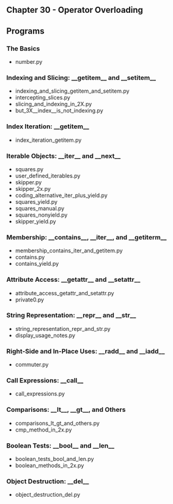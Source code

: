 ## Chapter 30 - Operator Overloading

## Programs

### The Basics
* number.py

### Indexing and Slicing: \_\_getitem\_\_ and \_\_setitem\_\_
* indexing\_and\_slicing\_getitem\_and\_setitem.py
* intercepting\_slices.py
* slicing\_and\_indexing\_in\_2X.py
* but\_3X\_\_index\_\_is\_not\_indexing.py

### Index Iteration: \_\_getitem\_\_
* index\_iteration\_getitem.py

### Iterable Objects: \_\_iter\_\_ and \_\_next\_\_
* squares.py
* user\_defined\_iterables.py
* skipper.py
* skipper\_2x.py
* coding\_alternative\_iter\_plus\_yield.py
* squares\_yield.py
* squares\_manual.py
* squares\_nonyield.py
* skipper\_yield.py

### Membership: \_\_contains\_\_, \_\_iter\_\_, and \_\_getiterm\_\_
* membership\_contains\_iter\_and\_getitem.py
* contains.py
* contains\_yield.py

### Attribute Access: \_\_getattr\_\_ and \_\_setattr\_\_
* attribute\_access\_getattr\_and\_setattr.py
* private0.py

### String Representation: \_\_repr\_\_ and \_\_str\_\_
* string\_representation\_repr\_and\_str.py
* display\_usage\_notes.py

### Right-Side and In-Place Uses: \_\_radd\_\_ and \_\_iadd\_\_
* commuter.py

### Call Expressions: \_\_call\_\_
* call\_expressions.py

### Comparisons: \_\_lt\_\_, \_\_gt\_\_, and Others
* comparisons\_lt\_gt\_and\_others.py
* cmp\_method\_in\_2x.py

### Boolean Tests: \_\_bool\_\_ and \_\_len\_\_
* boolean\_tests\_bool\_and\_len.py
* boolean\_methods\_in\_2x.py

### Object Destruction: \_\_del\_\_
* object\_destruction\_del.py
